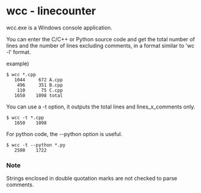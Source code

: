 # wcc - linecounter

wcc.exe is a Windows console application.

You can enter the C/C++ or Python source code and get the total number of lines and the number of lines excluding comments, in a format similar to 'wc -l' format.

example)
```
$ wcc *.cpp
   1044     672 A.cpp
    496     351 B.cpp
    110      75 C.cpp
   1650    1098 total
```

You can use a -t option, it outputs the total lines and lines_x_comments only.
```
$ wcc -t *.cpp
   1650    1098
```

For python code, the --python option is useful.
```
$ wcc -t --python *.py
   2500    1722
```

### Note
Strings enclosed in double quotation marks are not checked to parse comments.

